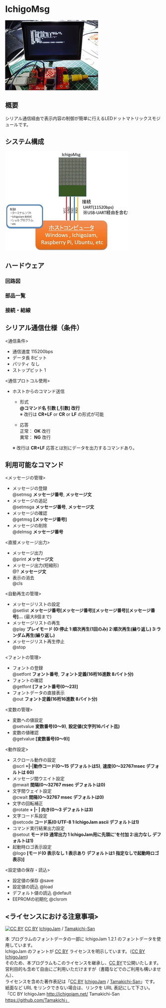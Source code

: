 # IchigoMsg
![トップ画像](./img/top.jpg)  

## 概要  
シリアル通信経由で表示内容の制御が簡単に行えるLEDドットマトリックスモジュールです。  

## システム構成  
![システム構成](./img/system.jpg)

## ハードウェア  

### 回路図  
### 部品一覧  
### 接続・結線    


## シリアル通信仕様（条件）    
<通信条件>  
 - 通信速度 115200bps  
 - データ長 8ビット
 - パリティ なし  
 - ストップビット 1  

<通信プロトコル使用>  
- ホストからのコマンド送信  
  - 形式  
   **@コマンド名 引数 [,引数] 改行**  
   ※ 改行は **CR+LF** or **CR** or **LF** の形式が可能  

  - 応答  
   正常： **OK** 改行  
   異常： **NG** 改行  
    
  ※ 改行は **CR+LF** 
  応答とは別にデータを出力するコマンドあり。
 

## 利用可能なコマンド  
<メッセージの管理>    
- メッセージの登録  
  @setmsg  __メッセージ番号__, __メッセージ文__  
- メッセージの追記  
  @setmsga __メッセージ番号__, __メッセージ文__  
- メッセージの確認  
  @getmsg __[メッセージ番号]__  
- メッセージの削除  
  @delmsg __メッセージ番号__  

<直接メッセージ出力>  
- メッセージ出力  
  @print __メッセージ文__    
- メッセージ出力(短縮形)  
  @? __メッセージ文__   
- 表示の消去  
  @cls  

<自動再生の管理>	
- メッセージリストの設定  
  @setlist __メッセージ番号[メッセージ番号][メッセージ番号][メッセージ番号]...__ (最大8個まで)  
- メッセージリストの再生	 	
  @play __プレイモード (0:停止 1:順次再生(1回のみ) 2:順次再生(繰り返し) 3:ランダム再生(繰り返し)__ 
- メッセージリスト再生停止	
  @stop  

<フォントの管理>  
- フォントの登録  
  @setfont __フォント番号__, __フォント定義(16桁16進数 8バイト分)__  
- フォントの確認  
  @getfont __[フォント番号(0～23)]__  
- フォントデータの直接表示  
  @out __フォント定義(16桁16進数 8バイト分)__  

<変数の管理>
- 変数への値設定				
  @setvalue __変数番号(0～9)__, __設定値(文字列16バイト迄)__  
- 変数の値確認  		
  @getvalue __[変数番号(0～9)]__  

<動作設定>  
- スクロール動作の設定  
  @scrl __+|-|動作コード(0～15 デフォルトは5)__, __速度(0～32767msec デフォルトは 60)__  
- メッセージ間ウエイト設定  
  @mwait	__間隔(0～32767 msec デフォルトは0)__    
- 文字間ウェイト設定  
  @cwait	__間隔(0～32767 msec デフォルトは0)__    
- 文字の回転補正  
  @rotate	__+ |- | 向き(0～3 デフォルトは3)__  
- 文字コード系設定  
  @setcode __コード系(0:UTF-8 1:IchigoJam ascii デフォルトは1)__  
- コマンド実行結果出力設定  
  @setout	__モード(0 通常出力 1 IchigoJam用に先頭に'を付加 2:出力なし デフォルトは1)__    
- 起動時ロゴ表示設定  
  @logo __[モード(0 表示なし 1 表示あり デフォルトは1 指定なしで起動時ロゴ表示)]__  

<設定値の保存・読込>
- 設定値の保存				@save
- 設定値の読込				@load
- デフォルト値の読込			@default
- EEPROMの初期化				@clsrom


## <ライセンスにおける注意事項>  
[![CC BY](https://image.jimcdn.com/app/cms/image/transf/none/path/s21a6c180c821a02c/image/i6ce073b1f2ea2d26/version/1432132230/image.png)](https://creativecommons.org/licenses/by/4.0/deed.ja)  [CC BY](https://creativecommons.org/licenses/by/4.0/) [IchigoJam](http://ichigojam.net/) / [Tamakichi-San](https://github.com/Tamakichi)

本 プログラムのフォントデータの一部に IchigoJam 1.2.1 のフォントデータを使用しています。  
IchigoJam のフォントが [CC BY](https://creativecommons.org/licenses/by/4.0/) ライセンスを明示しています。（[CC BY](https://creativecommons.org/licenses/by/4.0/) [IchigoJam](http://ichigojam.net/))  
そのため、本プログラムもこのライセンスを継承し、[CC BY](https://creativecommons.org/licenses/by/4.0/)で公開いたします。  
営利目的も含めて自由にご利用いただけますが（書籍などでのご利用も構いません）、  
ライセンスを含めた著作表記は「[CC BY](https://creativecommons.org/licenses/by/4.0/) [IchigoJam](http://ichigojam.net/) / [Tamakichi-San](https://github.com/Tamakichi)」です。  
紙面など URL をリンクできない場合は、リンクを URL 表記にして下さい。  
「CC BY IchigoJam http://ichigojam.net/ Tamakichi-San https://github.com/Tamakichi」  
